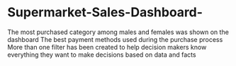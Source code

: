 # Supermarket-Sales-Dashboard-
The most purchased category among males and females was shown on the dashboard The best payment methods used during the purchase process  More than one filter has been created to help decision makers know everything they want to make decisions based on data and facts

